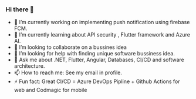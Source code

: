 ### Hi there 👋


- 🔭 I’m currently working on implementing push notification using firebase FCM.
- 🌱 I’m currently learning about API security , Flutter framework and Azure AI.
- 👯 I’m looking to collaborate on a bussines idea
- 🤔 I’m looking for help with finding unique software bussiness idea.
- 💬 Ask me about .NET, Flutter, Angular, Databases, CI/CD and software architecture.
- 📫 How to reach me: See my email in profile.
- ⚡ Fun fact: Great CI/CD = Azure DevOps Pipline + Github Actions for web and Codmagic for mobile

